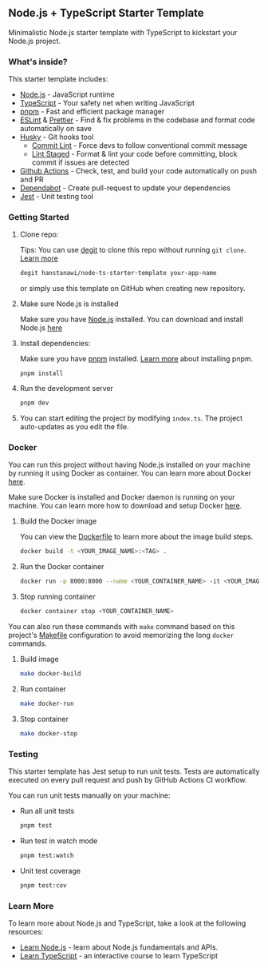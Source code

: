 ## Node.js + TypeScript Starter Template

Minimalistic Node.js starter template with TypeScript to kickstart your Node.js project.

### What's inside?

This starter template includes:

- [Node.js](https://nodejs.org) - JavaScript runtime
- [TypeScript](https://www.typescriptlang.org/) - Your safety net when writing JavaScript
- [pnpm](https://pnpm.io/) - Fast and efficient package manager
- [ESLint](https://eslint.org/) & [Prettier](https://prettier.io/) - Find & fix problems in the codebase and format code automatically on save
- [Husky](https://typicode.github.io/husky/) - Git hooks tool
  - [Commit Lint](https://commitlint.js.org/#/) - Force devs to follow conventional commit message
  - [Lint Staged](https://github.com/lint-staged/lint-staged) - Format & lint your code before committing, block commit if issues are detected
- [Github Actions](https://docs.github.com/en/actions) - Check, test, and build your code automatically on push and PR
- [Dependabot](https://github.com/dependabot) - Create pull-request to update your dependencies
- [Jest](https://jestjs.io/) - Unit testing tool

### Getting Started

1. Clone repo:

   Tips: You can use [degit](https://github.com/Rich-Harris/degit) to clone this repo without running `git clone`. [Learn more](https://github.com/Rich-Harris/degit)

   ```bash
   degit hanstanawi/node-ts-starter-template your-app-name
   ```

   or simply use this template on GitHub when creating new repository.

2. Make sure Node.js is installed

   Make sure you have [Node.js](https://nodejs.org/en/) installed. You can download and install Node.js [here](https://nodejs.org/en/)

3. Install dependencies:

   Make sure you have [pnpm](https://pnpm.io/) installed. [Learn more](https://pnpm.io/installation) about installing pnpm.

   ```
   pnpm install
   ```

4. Run the development server

   ```bash
   pnpm dev
   ```

5. You can start editing the project by modifying `index.ts`. The project auto-updates as you edit the file.

### Docker

You can run this project without having Node.js installed on your machine by running it using Docker as container. You can learn more about Docker [here](https://docs.docker.com/get-started/).

Make sure Docker is installed and Docker daemon is running on your machine. You can learn more how to download and setup Docker [here](https://www.docker.com/products/docker-desktop/).

1. Build the Docker image

   You can view the [Dockerfile](./Dockerfile) to learn more about the image build steps.

   ```bash
   docker build -t <YOUR_IMAGE_NAME>:<TAG> .
   ```

2. Run the Docker container

   ```bash
   docker run -p 8000:8000 --name <YOUR_CONTAINER_NAME> -it <YOUR_IMAGE_NAME>
   ```

3. Stop running container

   ```bash
   docker container stop <YOUR_CONTAINER_NAME>
   ```

You can also run these commands with `make` command based on this project's [Makefile](./Makefile) configuration to avoid memorizing the long `docker` commands.

1. Build image

   ```bash
   make docker-build
   ```

2. Run container

   ```bash
   make docker-run
   ```

3. Stop container

   ```bash
   make docker-stop
   ```

### Testing

This starter template has Jest setup to run unit tests. Tests are automatically executed on every pull request and push by GitHub Actions CI workflow.

You can run unit tests manually on your machine:

- Run all unit tests
  ```bash
  pnpm test
  ```
- Run test in watch mode
  ```bash
  pnpm test:watch
  ```
- Unit test coverage
  ```bash
  pnpm test:cov
  ```

### Learn More

To learn more about Node.js and TypeScript, take a look at the following resources:

- [Learn Node.js](https://nodejs.org/en/learn) - learn about Node.js fundamentals and APIs.
- [Learn TypeScript](https://learntypescript.dev/) - an interactive course to learn TypeScript
